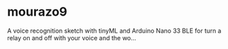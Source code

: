 # mourazo9
A voice recognition sketch with tinyML and Arduino Nano 33 BLE for turn a relay on and off with your voice and the wo…
